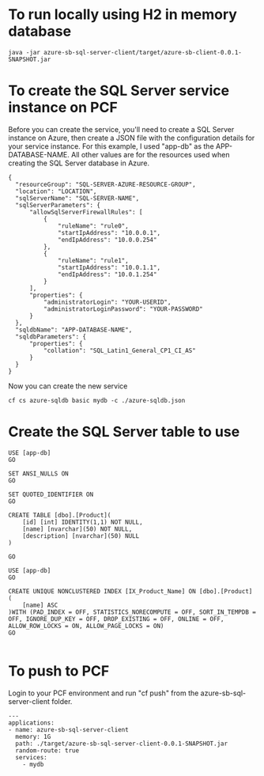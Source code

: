 # To run locally using H2 in memory database
```
java -jar azure-sb-sql-server-client/target/azure-sb-client-0.0.1-SNAPSHOT.jar
```

# To create the SQL Server service instance on PCF
Before you can create the service, you'll need to create a SQL Server instance on Azure, then
create a JSON file with the configuration details for your service instance.
For this example, I used "app-db" as the APP-DATABASE-NAME.  All other values are for the resources
used when creating the SQL Server database in Azure.

```
{
  "resourceGroup": "SQL-SERVER-AZURE-RESOURCE-GROUP",
  "location": "LOCATION",
  "sqlServerName": "SQL-SERVER-NAME",
  "sqlServerParameters": {
      "allowSqlServerFirewallRules": [
          {
              "ruleName": "rule0",
              "startIpAddress": "10.0.0.1",
              "endIpAddress": "10.0.0.254"
          },
          {
              "ruleName": "rule1",
              "startIpAddress": "10.0.1.1",
              "endIpAddress": "10.0.1.254"
          }
      ],
      "properties": {
          "administratorLogin": "YOUR-USERID",
          "administratorLoginPassword": "YOUR-PASSWORD"
      }
  },
  "sqldbName": "APP-DATABASE-NAME",
  "sqldbParameters": {
      "properties": {
          "collation": "SQL_Latin1_General_CP1_CI_AS"
      }
  }
}
```

Now you can create the new service

```
cf cs azure-sqldb basic mydb -c ./azure-sqldb.json
```

# Create the SQL Server table to use
```
USE [app-db]
GO

SET ANSI_NULLS ON
GO

SET QUOTED_IDENTIFIER ON
GO

CREATE TABLE [dbo].[Product](
	[id] [int] IDENTITY(1,1) NOT NULL,
	[name] [nvarchar](50) NOT NULL,
	[description] [nvarchar](50) NULL
)

GO

USE [app-db]
GO

CREATE UNIQUE NONCLUSTERED INDEX [IX_Product_Name] ON [dbo].[Product]
(
	[name] ASC
)WITH (PAD_INDEX = OFF, STATISTICS_NORECOMPUTE = OFF, SORT_IN_TEMPDB = OFF, IGNORE_DUP_KEY = OFF, DROP_EXISTING = OFF, ONLINE = OFF, ALLOW_ROW_LOCKS = ON, ALLOW_PAGE_LOCKS = ON)
GO


```




# To push to PCF
Login to your PCF environment and run "cf push" from the azure-sb-sql-server-client folder.

```
---
applications:
- name: azure-sb-sql-server-client
  memory: 1G
  path: ./target/azure-sb-sql-server-client-0.0.1-SNAPSHOT.jar
  random-route: true
  services:
    - mydb
```
